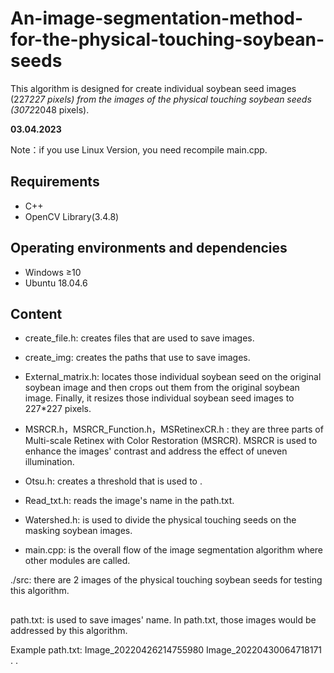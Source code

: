# An-image-segmentation-method-for-the-physical-touching-soybean-seeds
This algorithm is designed for create individual soybean seed images (227*227 pixels) from the images of the physical touching soybean seeds (3072*2048 pixels).

**03.04.2023**

Note：if you use Linux Version, you need recompile main.cpp.

## Requirements

- C++
- OpenCV Library(3.4.8)

## Operating environments and dependencies

- Windows ≥10
- Ubuntu 18.04.6

## Content

- create_file.h: creates files that are used to save images.
- create_img: creates the paths that use to save images.
- External_matrix.h: locates those individual soybean seed on the original soybean image and then crops out them from the original soybean image. Finally, it resizes those individual soybean seed images to 227*227 pixels.
- MSRCR.h，MSRCR_Function.h，MSRetinexCR.h : they are three parts of Multi-scale Retinex with Color Restoration (MSRCR). MSRCR is used to enhance the images' contrast and address the effect of uneven illumination.
- Otsu.h: creates a threshold that is used to .
- Read_txt.h: reads the image's name in the path.txt.
- Watershed.h: is used to divide the physical touching seeds on the masking soybean images.

- main.cpp: is the overall flow of the image segmentation algorithm where other modules are called.

 ./src: there are 2 images of the physical touching soybean seeds for testing this algorithm.


## 
path.txt: is used to save images' name. In path.txt, those images would be addressed by this algorithm.

Example path.txt:
Image_20220426214755980
Image_20220430064718171
.
.

